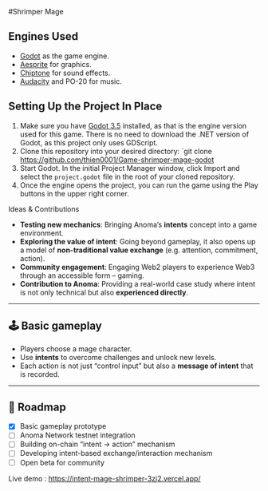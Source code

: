  #Shrimper Mage
 
## Engines Used
* [Godot](https://godotengine.org/) as the game engine.
* [Aesprite](https://www.aseprite.org/) for graphics.
* [Chiptone](https://sfbgames.itch.io/chiptone) for sound effects.
* [Audacity](https://www.audacityteam.org/) and PO-20 for music.

## Setting Up the Project In Place
1. Make sure you have [Godot 3.5](https://godotengine.org/download/3.x) installed, as that is the engine version used for this game. There is no need to download the .NET version of Godot, as this project only uses GDScript.
2. Clone this repository into your desired directory: `git clone https://github.com/thien0001/Game-shrimper-mage-godot
3. Start Godot. In the initial Project Manager window, click Import and select the `project.godot` file in the root of your cloned repository.
4. Once the engine opens the project, you can run the game using the Play buttons in the upper right corner.


Ideas & Contributions
- **Testing new mechanics**: Bringing Anoma’s **intents** concept into a game environment.
- **Exploring the value of intent**: Going beyond gameplay, it also opens up a model of **non-traditional value exchange** (e.g. attention, commitment, action).
- **Community engagement**: Engaging Web2 players to experience Web3 through an accessible form – gaming.
- **Contribution to Anoma**: Providing a real-world case study where intent is not only technical but also **experienced directly**.
---
## 🕹️ Basic gameplay
- Players choose a mage character.
- Use **intents** to overcome challenges and unlock new levels.
- Each action is not just “control input” but also a **message of intent** that is recorded.
---
## 🚀 Roadmap
- [x] Basic gameplay prototype
- [ ] Anoma Network testnet integration
- [ ] Building on-chain “intent → action” mechanism
- [ ] Developing intent-based exchange/interaction mechanism
- [ ] Open beta for community

Live demo : https://intent-mage-shrimper-3zj2.vercel.app/
